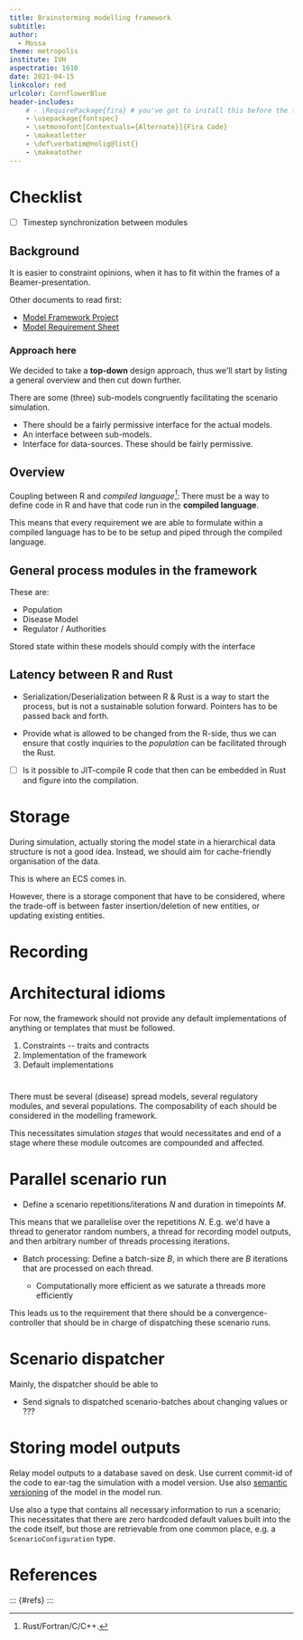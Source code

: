 ```yaml
---
title: Brainstorming modelling framework
subtitle: 
author: 
  - Mossa
theme: metropolis
institute: IVH
aspectratio: 1610
date: 2021-04-15
linkcolor: red
urlcolor: CornflowerBlue
header-includes:
    # - \RequirePackage{fira} # you've got to install this before the font works
    - \usepackage{fontspec}
    - \setmonofont[Contextuals={Alternate}]{Fira Code}
    - \makeatletter
    - \def\verbatim@nolig@list{}
    - \makeatother
---
```


<!-- markdownlint-disable-file MD025 -->

# Checklist

- [ ] Timestep synchronization between modules

## Background

It is easier to constraint opinions, when it has to fit within the frames of
a Beamer-presentation.

Other documents to read first:

* [Model Framework Project](documentation/Model%20Framework%20Project%20v5.md)
* [Model Requirement Sheet](documentation/Model%20Requirement%20Sheet%20v4.md)

### Approach here

We decided to take a **top-down** design approach, thus we'll start by listing
a general overview and then cut down further.

There are some (three) sub-models congruently facilitating the scenario simulation.

* There should be a fairly permissive interface for the actual models.
* An interface between sub-models.
* Interface for data-sources. These should be fairly permissive.

## Overview

Coupling between R and *compiled language[^compiled_lang]*: There must be
a way to define code in R and have that code run in the **compiled language**.

This means that every requirement we are able to formulate within a compiled language
has to be to be setup and piped through the compiled language.

[^compiled_lang]: Rust/Fortran/C/C++.

## General process modules in the framework

These are:

- Population
- Disease Model
- Regulator / Authorities

Stored state within these models should comply with the interface

## Latency between R and Rust

* Serialization/Deserialization between R & Rust is a way to start the process,
  but is not a sustainable solution forward. Pointers has to be passed back and
  forth.

* Provide what is allowed to be changed from the R-side, thus we can ensure that
  costly inquiries to the *population* can be facilitated through the Rust.

* [ ] Is it possible to JIT-compile R code that then can be embedded in Rust
  and figure into the compilation.

# Storage

During simulation, actually storing the model state in a hierarchical data
structure is not a good idea. Instead, we should aim for cache-friendly
organisation of the data.

This is where an ECS comes in.

However, there is a storage component that have to be considered, where the trade-off
is between faster insertion/deletion of new entities, or updating existing entities.

# Recording

# Architectural idioms

For now, the framework should not provide any default implementations of anything
or templates that must be followed.

1. Constraints -- traits and contracts
2. Implementation of the framework
3. Default implementations

#

<!-- Based on a meeting on 2021-04-16 -->

There must be several (disease) spread models, several regulatory modules,
and several populations. The composability of each should be considered in the
modelling framework.

This necessitates simulation *stages* that would necessitates and end of a stage
where these module outcomes are compounded and affected.

# Parallel scenario run

* Define a scenario repetitions/iterations $N$ and duration in timepoints $M$.

This means that we parallelise over the repetitions $N$. E.g. we'd have a
thread to generator random numbers, a thread for recording model outputs, and then
arbitrary number of threads processing iterations.

* Batch processing: Define a batch-size $B$, in which there are $B$ iterations
  that are processed on each thread.

  * Computationally more efficient as we saturate a threads more efficiently

This leads us to the requirement that there should be a convergence-controller
that should be in charge of dispatching these scenario runs.

# Scenario dispatcher

Mainly, the dispatcher should be able to

<!-- FIXME: -->
* Send signals to dispatched scenario-batches about changing values or ???

# Storing model outputs

Relay model outputs to a database saved on desk.
Use current commit-id of the code to ear-tag the simulation with a model
version.
Use also [semantic versioning](https://semver.org/) of the model in the model run.

Use also a type that contains all necessary information to run a scenario;
This necessitates that there are zero hardcoded default values built into the
the code itself, but those are retrievable from one common place, e.g. a
`ScenarioConfiguration` type.

# References

::: {#refs}
:::
